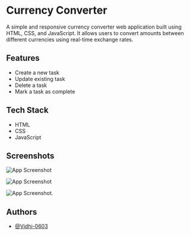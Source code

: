 # Currency Converter

A simple and responsive currency converter web application built using HTML, CSS, and JavaScript. It allows users to convert amounts between different currencies using real-time exchange rates.


## Features

- Create a new task
- Update existing task
- Delete a task
- Mark a task as complete

## Tech Stack

- HTML
- CSS
- JavaScript

  
## Screenshots

![App Screenshot](Screenshot%2025-08-15-214247.png)

![App Screenshot](Screenshot%2025-08-15-214205.png)

![App Screenshot](Screenshot%2025-08-15-213201.png).


## Authors

- [@Vidhi-0603](https://github.com/Vidhi-0603)

